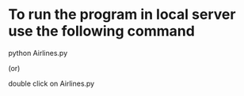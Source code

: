 
# To run the program in local server use the following command
python Airlines.py

(or)

double click on Airlines.py





